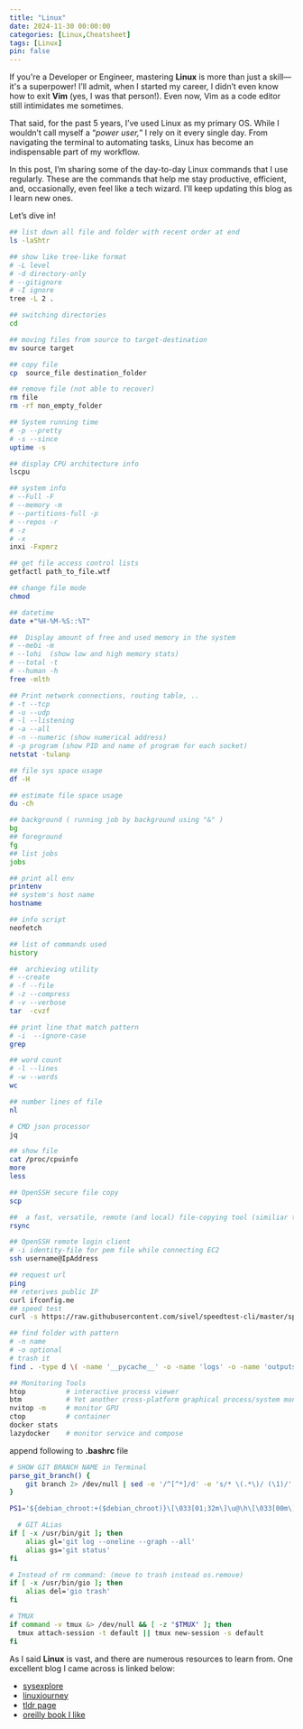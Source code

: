 ```yaml
---
title: "Linux"
date: 2024-11-30 00:00:00
categories: [Linux,Cheatsheet]
tags: [Linux]
pin: false
---
```



If you're a Developer or Engineer, mastering **Linux** is more than just a skill—it's a superpower! I’ll admit, when I started my career, I didn’t even know how to exit **Vim** (yes, I was that person!). Even now, Vim as a code editor still intimidates me sometimes.

That said, for the past 5 years, I’ve used Linux as my primary OS. While I wouldn’t call myself a “*power user,*” I rely on it every single day. From navigating the terminal to automating tasks, Linux has become an indispensable part of my workflow.

In this post, I’m sharing some of the day-to-day Linux commands that I use regularly. These are the commands that help me stay productive, efficient, and, occasionally, even feel like a tech wizard. I’ll keep updating this blog as I learn new ones.


Let’s dive in!

```zsh  
## list down all file and folder with recent order at end
ls -laShtr

## show like tree-like format
# -L level 
# -d directory-only
# --gitignore
# -I ignore
tree -L 2 .

## switching directories
cd  

## moving files from source to target-destination
mv source target

## copy file 
cp  source_file destination_folder

## remove file (not able to recover)
rm file
rm -rf non_empty_folder

## System running time 
# -p --pretty
# -s --since
uptime -s

## display CPU architecture info 
lscpu

## system info
# --Full -F
# --memory -m 
# --partitions-full -p
# --repos -r
# -z
# -x
inxi -Fxpmrz

## get file access control lists
getfactl path_to_file.wtf

## change file mode
chmod

## datetime 
date +"%H-%M-%S::%T"

##  Display amount of free and used memory in the system
# --mebi -m 
# --lohi  (show low and high memory stats)
# --total -t 
# --human -h
free -mlth

## Print network connections, routing table, ..
# -t --tcp
# -u --udp
# -l --listening
# -a --all
# -n --numeric (show numerical address)
# -p program (show PID and name of program for each socket)
netstat -tulanp

## file sys space usage
df -H

## estimate file space usage
du -ch

## background ( running job by background using "&" )
bg
## foreground
fg
## list jobs
jobs

## print all env
printenv
## system's host name
hostname

## info script
neofetch

## list of commands used
history

##  archieving utility
# --create
# -f --file
# -z --compress
# -v --verbose
tar  -cvzf

## print line that match pattern
# -i  --ignore-case
grep 

## word count
# -l --lines
# -w --words  
wc

## number lines of file
nl

# CMD json processor
jq

## show file
cat /proc/cpuinfo
more 
less

## OpenSSH secure file copy
scp

##  a fast, versatile, remote (and local) file-copying tool (similiar to SCP  but faster)
rsync

## OpenSSH remote login client
# -i identity-file for pem file while connecting EC2
ssh username@IpAddress

## request url
ping
## reterives public IP
curl ifconfig.me
## speed test
curl -s https://raw.githubusercontent.com/sivel/speedtest-cli/master/speedtest.py | python -

## find folder with pattern
# -n name
# -o optional
# trash it
find . -type d \( -name '__pycache__' -o -name 'logs' -o -name 'outputs'  \) -exec gio trash {} +

## Monitoring Tools
htop          # interactive process viewer
btm           # Yet another cross-platform graphical process/system monitor
nvitop -m     # monitor GPU
ctop          # container
docker stats
lazydocker    # monitor service and compose  
```


append following to **.bashrc** file

```bash
# SHOW GIT BRANCH NAME in Terminal
parse_git_branch() {
    git branch 2> /dev/null | sed -e '/^[^*]/d' -e 's/* \(.*\)/ (\1)/'
}

PS1='${debian_chroot:+($debian_chroot)}\[\033[01;32m\]\u@\h\[\033[00m\]:\[\033[01;34m\]\w\[\033[01;31m\]$(parse_git_branch)\[\033[00m\]\$ '

  # GIT ALias
if [ -x /usr/bin/git ]; then
    alias gl='git log --oneline --graph --all'
    alias gs='git status'
fi

# Instead of rm command: (move to trash instead os.remove)
if [ -x /usr/bin/gio ]; then
    alias del='gio trash'
fi

# TMUX
if command -v tmux &> /dev/null && [ -z "$TMUX" ]; then
  tmux attach-session -t default || tmux new-session -s default
fi
```

As I said **Linux** is vast, and there are numerous resources to learn from. One excellent blog I came across is linked below:
- [sysexplore](https://sysxplore.com/tag/bash/)
- [linuxjourney](https://linuxjourney.com/)
- [tldr page](https://github.com/tldr-pages/tldr)
- [oreilly book I like](https://www.oreilly.com/library/view/classic-shell-scripting/0596005954/)

